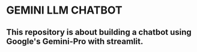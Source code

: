 # GEMINI LLM CHATBOT

## This repository is about building a chatbot using Google's Gemini-Pro with streamlit.
